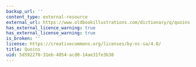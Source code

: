 ```yaml
---
backup_url: ''
content_type: external-resource
external_url: https://www.oldbookillustrations.com/dictionary/q/quoins
has_external_licence_warning: true
has_external_license_warning: true
is_broken: ''
license: https://creativecommons.org/licenses/by-nc-sa/4.0/
title: Quoins
uid: 5d592270-31eb-4054-acd0-14ae31fe3b38
---
```

